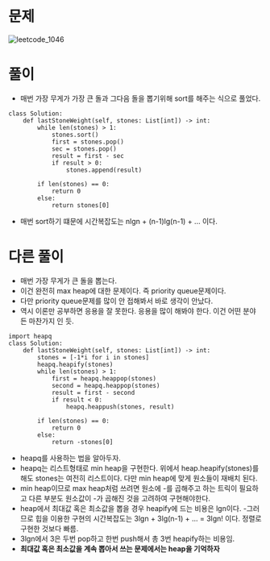 # 문제
![leetcode_1046](https://user-images.githubusercontent.com/51700219/77644859-1755b000-6fa5-11ea-8eeb-51a255177eb4.png)

# 풀이
- 매번 가장 무게가 가장 큰 돌과 그다음 돌을 뽑기위해 sort를 해주는 식으로 풀었다.
```python3
class Solution:
    def lastStoneWeight(self, stones: List[int]) -> int:
        while len(stones) > 1:
            stones.sort()
            first = stones.pop()
            sec = stones.pop()
            result = first - sec
            if result > 0:
                stones.append(result)
        
        if len(stones) == 0:
            return 0
        else:
            return stones[0]
```
- 매번 sort하기 떄문에 시간복잡도는 nlgn + (n-1)lg(n-1) + ... 이다.
# 다른 풀이
- 매번 가장 무게가 큰 돌을 뽑는다.
- 이건 완전히 max heap에 대한 문제이다. 즉 priority queue문제이다.
- 다만 priority queue문제를 많이 안 접해봐서 바로 생각이 안났다.
- 역시 이론만 공부하면 응용을 잘 못한다. 응용을 많이 해봐야 한다. 이건 어떤 분야든 마찬가지 인 듯.
```python3
import heapq
class Solution:
    def lastStoneWeight(self, stones: List[int]) -> int:
        stones = [-1*i for i in stones]
        heapq.heapify(stones)
        while len(stones) > 1:
            first = heapq.heappop(stones)
            second = heapq.heappop(stones)
            result = first - second
            if result < 0:
                heapq.heappush(stones, result)
        
        if len(stones) == 0:
            return 0
        else:
            return -stones[0]
```
- heapq를 사용하는 법을 알아두자.
- heapq는 리스트형태로 min heap을 구현한다. 위에서 heap.heapify(stones)를 해도 stones는 여전히 리스트이다. 다만 min heap에 맞게 원소들이 재배치 된다.
- min heap이므로 max heap처럼 쓰려면 원소에 -를 곱해주고 하는 트릭이 필요하고 다른 부분도 원소값이 -가 곱해진 것을 고려하여 구현해야한다.
- heap에서 최대값 혹은 최소값을 뽑을 경우 heapify에 드는 비용은 lgn이다.
-그러므로 힙을 이용한 구현의 시간복잡도는 3lgn + 3lg(n-1) + ... = 3lgn! 이다. 정렬로 구현한 것보다 빠름.
- 3lgn에서 3은 두번 pop하고 한번 push해서 총 3번 heapify하는 비용임.
- **최대값 혹은 최소값을 계속 뽑아서 쓰는 문제에서는 heap을 기억하자**
